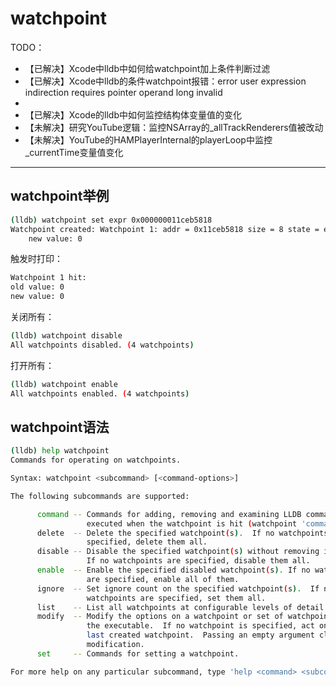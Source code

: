 # watchpoint

TODO：

* 【已解决】Xcode中lldb中如何给watchpoint加上条件判断过滤
* 【已解决】Xcode中lldb的条件watchpoint报错：error user expression indirection requires pointer operand long invalid
* 
* 【已解决】Xcode的lldb中如何监控结构体变量值的变化
* 【未解决】研究YouTube逻辑：监控NSArray的_allTrackRenderers值被改动
* 【未解决】YouTube的HAMPlayerInternal的playerLoop中监控_currentTime变量值变化

---

## watchpoint举例

```bash
(lldb) watchpoint set expr 0x000000011ceb5818
Watchpoint created: Watchpoint 1: addr = 0x11ceb5818 size = 8 state = enabled type = w
    new value: 0
```

触发时打印：

```bash
Watchpoint 1 hit:
old value: 0
new value: 0
```

关闭所有：

```bash
(lldb) watchpoint disable
All watchpoints disabled. (4 watchpoints)
```

打开所有：

```bash
(lldb) watchpoint enable
All watchpoints enabled. (4 watchpoints)
```

## watchpoint语法

```bash
(lldb) help watchpoint
Commands for operating on watchpoints.

Syntax: watchpoint <subcommand> [<command-options>]

The following subcommands are supported:

      command -- Commands for adding, removing and examining LLDB commands
                 executed when the watchpoint is hit (watchpoint 'commands').
      delete  -- Delete the specified watchpoint(s).  If no watchpoints are
                 specified, delete them all.
      disable -- Disable the specified watchpoint(s) without removing it/them. 
                 If no watchpoints are specified, disable them all.
      enable  -- Enable the specified disabled watchpoint(s). If no watchpoints
                 are specified, enable all of them.
      ignore  -- Set ignore count on the specified watchpoint(s).  If no
                 watchpoints are specified, set them all.
      list    -- List all watchpoints at configurable levels of detail.
      modify  -- Modify the options on a watchpoint or set of watchpoints in
                 the executable.  If no watchpoint is specified, act on the
                 last created watchpoint.  Passing an empty argument clears the
                 modification.
      set     -- Commands for setting a watchpoint.

For more help on any particular subcommand, type 'help <command> <subcommand>'.
```

